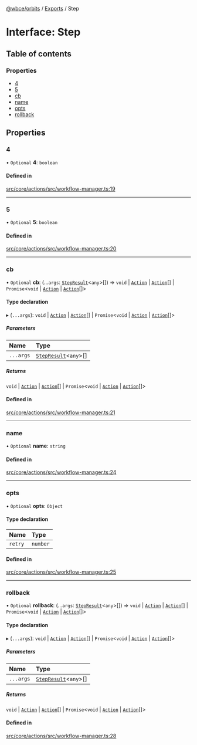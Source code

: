 [@wbce/orbits](../README.md) / [Exports](../modules.md) / Step

# Interface: Step

## Table of contents

### Properties

- [4](Step.md#4)
- [5](Step.md#5)
- [cb](Step.md#cb)
- [name](Step.md#name)
- [opts](Step.md#opts)
- [rollback](Step.md#rollback)

## Properties

### 4

• `Optional` **4**: `boolean`

#### Defined in

[src/core/actions/src/workflow-manager.ts:19](https://github.com/LaWebcapsule/orbits/blob/a1dfd88/src/core/actions/src/workflow-manager.ts#L19)

___

### 5

• `Optional` **5**: `boolean`

#### Defined in

[src/core/actions/src/workflow-manager.ts:20](https://github.com/LaWebcapsule/orbits/blob/a1dfd88/src/core/actions/src/workflow-manager.ts#L20)

___

### cb

• `Optional` **cb**: (...`args`: [`StepResult`](StepResult.md)<`any`\>[]) => `void` \| [`Action`](../classes/Action.md) \| [`Action`](../classes/Action.md)[] \| `Promise`<`void` \| [`Action`](../classes/Action.md) \| [`Action`](../classes/Action.md)[]\>

#### Type declaration

▸ (`...args`): `void` \| [`Action`](../classes/Action.md) \| [`Action`](../classes/Action.md)[] \| `Promise`<`void` \| [`Action`](../classes/Action.md) \| [`Action`](../classes/Action.md)[]\>

##### Parameters

| Name | Type |
| :------ | :------ |
| `...args` | [`StepResult`](StepResult.md)<`any`\>[] |

##### Returns

`void` \| [`Action`](../classes/Action.md) \| [`Action`](../classes/Action.md)[] \| `Promise`<`void` \| [`Action`](../classes/Action.md) \| [`Action`](../classes/Action.md)[]\>

#### Defined in

[src/core/actions/src/workflow-manager.ts:21](https://github.com/LaWebcapsule/orbits/blob/a1dfd88/src/core/actions/src/workflow-manager.ts#L21)

___

### name

• `Optional` **name**: `string`

#### Defined in

[src/core/actions/src/workflow-manager.ts:24](https://github.com/LaWebcapsule/orbits/blob/a1dfd88/src/core/actions/src/workflow-manager.ts#L24)

___

### opts

• `Optional` **opts**: `Object`

#### Type declaration

| Name | Type |
| :------ | :------ |
| `retry` | `number` |

#### Defined in

[src/core/actions/src/workflow-manager.ts:25](https://github.com/LaWebcapsule/orbits/blob/a1dfd88/src/core/actions/src/workflow-manager.ts#L25)

___

### rollback

• `Optional` **rollback**: (...`args`: [`StepResult`](StepResult.md)<`any`\>[]) => `void` \| [`Action`](../classes/Action.md) \| [`Action`](../classes/Action.md)[] \| `Promise`<`void` \| [`Action`](../classes/Action.md) \| [`Action`](../classes/Action.md)[]\>

#### Type declaration

▸ (`...args`): `void` \| [`Action`](../classes/Action.md) \| [`Action`](../classes/Action.md)[] \| `Promise`<`void` \| [`Action`](../classes/Action.md) \| [`Action`](../classes/Action.md)[]\>

##### Parameters

| Name | Type |
| :------ | :------ |
| `...args` | [`StepResult`](StepResult.md)<`any`\>[] |

##### Returns

`void` \| [`Action`](../classes/Action.md) \| [`Action`](../classes/Action.md)[] \| `Promise`<`void` \| [`Action`](../classes/Action.md) \| [`Action`](../classes/Action.md)[]\>

#### Defined in

[src/core/actions/src/workflow-manager.ts:28](https://github.com/LaWebcapsule/orbits/blob/a1dfd88/src/core/actions/src/workflow-manager.ts#L28)
